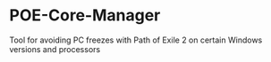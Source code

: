 # POE-Core-Manager
Tool for avoiding PC freezes with Path of Exile 2 on certain Windows versions and processors
